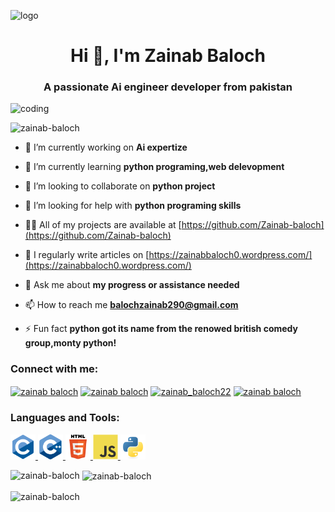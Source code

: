 ![logo](https://www.bing.com/th/id/OGC.e91028c9a9beefdbaeeed6d2daf1fc22?pid=1.7&rurl=https%3a%2f%2fi.pinimg.com%2foriginals%2ff1%2fed%2fa4%2ff1eda4768df8d8135c779772f2833e88.gif&ehk=GkPLSB7%2fiYzWtuSgOSqXdr7Nm2rZ%2bfxsWo1ptNqegS4%3d)
<h1 align="center">Hi 👋, I'm Zainab Baloch</h1>
<h3 align="center">A passionate Ai engineer developer from pakistan</h3>  

<img aling="right" alt="coding" width="400" src="https://i.pinimg.com/originals/54/e3/7d/54e37d8074ebcde1d96c77d7b2a7f310.gif">

<p align="left"> <img src="https://komarev.com/ghpvc/?username=zainab-baloch&label=Profile%20views&color=0e75b6&style=flat" alt="zainab-baloch" /> </p>

- 🔭 I’m currently working on **Ai expertize**

- 🌱 I’m currently learning **python programing,web delevopment**

- 👯 I’m looking to collaborate on **python project**

- 🤝 I’m looking for help with **python programing skills**

- 👨‍💻 All of my projects are available at [https://github.com/Zainab-baloch](https://github.com/Zainab-baloch)

- 📝 I regularly write articles on [https://zainabbaloch0.wordpress.com/](https://zainabbaloch0.wordpress.com/)

- 💬 Ask me about **my progress or assistance needed**

- 📫 How to reach me **balochzainab290@gmail.com**

- ⚡ Fun fact **python got its name from the renowed british comedy group,monty python!**

<h3 align="left">Connect with me:</h3>
<p align="left">
<a href="https://linkedin.com/in/zainab baloch" target="blank"><img align="center" src="https://raw.githubusercontent.com/rahuldkjain/github-profile-readme-generator/master/src/images/icons/Social/linked-in-alt.svg" alt="zainab baloch" height="30" width="40" /></a>
<a href="https://fb.com/zainab baloch" target="blank"><img align="center" src="https://raw.githubusercontent.com/rahuldkjain/github-profile-readme-generator/master/src/images/icons/Social/facebook.svg" alt="zainab baloch" height="30" width="40" /></a>
<a href="https://instagram.com/zainab_baloch22" target="blank"><img align="center" src="https://raw.githubusercontent.com/rahuldkjain/github-profile-readme-generator/master/src/images/icons/Social/instagram.svg" alt="zainab_baloch22" height="30" width="40" /></a>
<a href="https://medium.com/zainab baloch" target="blank"><img align="center" src="https://raw.githubusercontent.com/rahuldkjain/github-profile-readme-generator/master/src/images/icons/Social/medium.svg" alt="zainab baloch" height="30" width="40" /></a>
</p>

<h3 align="left">Languages and Tools:</h3>
<p align="left"> <a href="https://www.cprogramming.com/" target="_blank" rel="noreferrer"> <img src="https://raw.githubusercontent.com/devicons/devicon/master/icons/c/c-original.svg" alt="c" width="40" height="40"/> </a> <a href="https://www.w3schools.com/cpp/" target="_blank" rel="noreferrer"> <img src="https://raw.githubusercontent.com/devicons/devicon/master/icons/cplusplus/cplusplus-original.svg" alt="cplusplus" width="40" height="40"/> </a> <a href="https://www.w3.org/html/" target="_blank" rel="noreferrer"> <img src="https://raw.githubusercontent.com/devicons/devicon/master/icons/html5/html5-original-wordmark.svg" alt="html5" width="40" height="40"/> </a> <a href="https://developer.mozilla.org/en-US/docs/Web/JavaScript" target="_blank" rel="noreferrer"> <img src="https://raw.githubusercontent.com/devicons/devicon/master/icons/javascript/javascript-original.svg" alt="javascript" width="40" height="40"/> </a> <a href="https://www.python.org" target="_blank" rel="noreferrer"> <img src="https://raw.githubusercontent.com/devicons/devicon/master/icons/python/python-original.svg" alt="python" width="40" height="40"/> </a> </p>

<p><img align="left" src="https://github-readme-stats.vercel.app/api/top-langs?username=zainab-baloch&show_icons=true&locale=en&layout=compact" alt="zainab-baloch" /></p>

<p>&nbsp;<img align="center" src="https://github-readme-stats.vercel.app/api?username=zainab-baloch&show_icons=true&locale=en" alt="zainab-baloch" /></p>

<p><img align="center" src="https://github-readme-streak-stats.herokuapp.com/?user=zainab-baloch&" alt="zainab-baloch" /></p>
